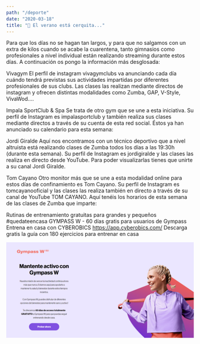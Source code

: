 ```yaml
---
path: "/deporte"
date: "2020-03-18"
title: "💪 El verano está cerquita..."
---
```


Para que los días no se hagan tan largos, y para que no salgamos con un extra de kilos cuando se acabe la cuarentena, tanto gimnasios como profesionales a nivel individual están realizando streaming durante estos días. A continuación os pongo la información más desglosada:

Vivagym
El perfil de instagram vivagymclubs va anunciando cada día cuándo tendrá previstas sus actividades impartidas por diferentes profesionales de sus clubs. Las clases las realizan mediante directos de instagram y ofrecen distintas modalidades como Zumba, GAP, V-Style, VivaWod….

Impala SportClub & Spa
Se trata de otro gym que se une a esta iniciativa. Su perfil de Instagram es impalasportclub y también realiza sus clases mediante directos a través de su cuenta de esta red social. Éstos ya han anunciado su calendario para esta semana:

Jordi Giralde
Aquí nos encontramos con un técnico deportivo que a nivel altruista está realizando clases de Zumba todos los días a las 19:30h (durante esta semana). Su perfil de Instagram es jordigiralde y las clases las realiza en directo desde YouTube. Para poder visualizarlas tienes que unirte a su canal Jordi Giralde.

Tom Cayano
Otro monitor más que se une a esta modalidad online para estos días de confinamiento es Tom Cayano. Su perfil de Instagram es tomcayanooficial y las clases las realiza también en directo a través de su canal de YouTube TOM CAYANO. Aquí tenéis los horarios de esta semana de las clases de Zumba que imparte:

Rutinas de entrenamiento gratuitas para grandes y pequeños #quedateencasa
GYMPASS W - 60 días gratis para usuarios de Gympass
Entrena en casa con CYBEROBICS https://app.cyberobics.com/
Descarga gratis la guía con 180 ejercicios para entrenar en casa

![Prueba](../images/gym.png)
